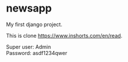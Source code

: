 # newsapp

My first django project. 

This is clone https://www.inshorts.com/en/read.

Super user: Admin </br>
Password: asdf1234qwer
